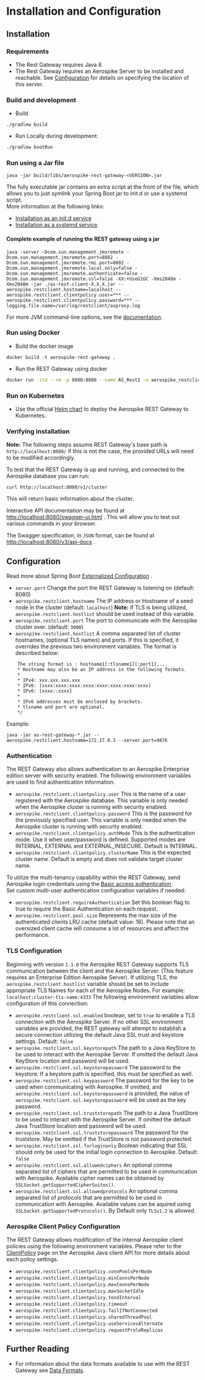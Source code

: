 # Installation and Configuration

## Installation

### Requirements

* The Rest Gateway requires Java 8.
* The Rest Gateway requires an Aerospike Server to be installed and reachable. See [Configuration](#configuration) for
  details on specifying the location of this server.

### Build and development

* Build

```
./gradlew build
```

* Run Locally during development:

```sh
./gradlew bootRun
```

### Run using a Jar file

```
java -jar build/libs/aerospike-rest-gateway-<VERSION>.jar
```

The fully executable jar contains an extra script at the front of the file, which allows you to just symlink your Spring
Boot jar to init.d or use a systemd script.  
More information at the following links:

* [Installation as an init.d service](https://docs.spring.io/spring-boot/docs/current/reference/htmlsingle/#deployment-service)
* [Installation as a systemd service](https://docs.spring.io/spring-boot/docs/current/reference/htmlsingle/#deployment-systemd-service)

#### Complete example of running the REST gateway using a jar

```
java -server -Dcom.sun.management.jmxremote -Dcom.sun.management.jmxremote.port=8082 -Dcom.sun.management.jmxremote.rmi.port=8082 -Dcom.sun.management.jmxremote.local.only=false -Dcom.sun.management.jmxremote.authenticate=false -Dcom.sun.management.jmxremote.ssl=false -XX:+UseG1GC -Xms2048m -Xmx2048m -jar ./as-rest-client-X.X.X.jar --aerospike.restclient.hostname=localhost --aerospike.restclient.clientpolicy.user=*** --aerospike.restclient.clientpolicy.password=*** --logging.file.name=/var/log/restclient/asproxy.log
```

For more JVM command-line options, see
the [documentation](https://docs.oracle.com/javase/8/docs/technotes/tools/unix/java.html).

### Run using Docker

* Build the docker image

```
docker build -t aerospike-rest-gateway .
```

* Run the REST Gateway using docker

```sh
docker run -itd --rm -p 8080:8080 --name AS_Rest1 -e aerospike_restclient_hostname=172.17.0.3 aerospike-client-rest
```

### Run on Kubernetes

* Use the official [Helm chart](https://github.com/aerospike/aerospike-client-rest-kubernetes) to deploy the Aerospike
  REST Gateway to Kubernetes.

### Verifying installation

**Note:** The following steps assume REST Gateway's base path is `http://localhost:8080/` if this is not the case, the
provided URLs will need to be modified accordingly.

To test that the REST Gateway is up and running, and connected to the Aerospike database you can run:

    curl http://localhost:8080/v1/cluster

This will return basic information about the cluster.

Interactive API documentation may be found at <http://localhost:8080/swagger-ui.html> . This will allow you to
test out various commands in your browser.

The Swagger specification, in `JSON` format, can be found at <http://localhost:8080/v3/api-docs> .

## Configuration

Read more about Spring
Boot [Externalized Configuration](https://docs.spring.io/spring-boot/docs/current/reference/html/spring-boot-features.html#boot-features-external-config)
.

* `server.port` Change the port the REST Gateway is listening on (default: 8080)
* `aerospike.restclient.hostname` The IP address or Hostname of a seed node in the cluster (default: `localhost`)
  **Note:** If TLS is being utilized, `aerospike.restclient.hostlist` should be used instead of this variable.
* `aerospike.restclient.port` The port to communicate with the Aerospike cluster over. (default: `3000`)
* `aerospike.restclient.hostlist` A comma separated list of cluster hostnames, (optional TLS names) and ports. If this
  is specified, it overrides the previous two environment variables. The format is described below:

``` None
    The string format is : hostname1[:tlsname1][:port1],...
    * Hostname may also be an IP address in the following formats.
    *
    * IPv4: xxx.xxx.xxx.xxx
    * IPv6: [xxxx:xxxx:xxxx:xxxx:xxxx:xxxx:xxxx:xxxx]
    * IPv6: [xxxx::xxxx]
    *
    * IPv6 addresses must be enclosed by brackets.
    * tlsname and port are optional.
    */
```

Example:

```
java -jar as-rest-gateway-*.jar --aerospike.restclient.hostname=172.17.0.3 --server.port=9876
```

### Authentication

The REST Gateway also allows authentication to an Aerospike Enterprise edition server with security enabled. The
following environment variables are used to find authentication information.

* `aerospike.restclient.clientpolicy.user` This is the name of a user registered with the Aerospike database. This
  variable is only needed when the Aerospike cluster is running with security enabled.
* `aerospike.restclient.clientpolicy.password` This is the password for the previously specified user. This variable is
  only needed when the Aerospike cluster is running with security enabled.
* `aerospike.restclient.clientpolicy.authMode` This is the authentication mode. Use it when user/password is defined.
  Supported modes are INTERNAL, EXTERNAL and EXTERNAL_INSECURE. Default is INTERNAL.
* `aerospike.restclient.clientpolicy.clusterName` This is the expected cluster name. Default is empty and does not
  validate target cluster name.

To utilize the multi-tenancy capability within the REST Gateway, send Aerospike login credentials using
the [Basic access authentication](https://en.wikipedia.org/wiki/Basic_access_authentication).  
Set custom multi-user authentication configuration variables if needed:

* `aerospike.restclient.requireAuthentication` Set this boolean flag to true to require the Basic Authentication on each
  request.
* `aerospike.restclient.pool.size` Represents the max size of the authenticated clients LRU cache (default value: 16).
  Please note that an oversized client cache will consume a lot of resources and affect the performance.

### TLS Configuration

Beginning with version `1.1.0` the Aerospike REST Gateway supports TLS communication between the client and the
Aerospike
Server. (This feature requires an Enterprise Edition Aerospike Server).
If utilizing TLS, the `aerospike.restclient.hostlist` variable should be set to include appropriate TLS Names for each
of the Aerospike Nodes. For example: `localhost:cluster-tls-name:4333` The following environment variables allow
configuration of this connection:

* `aerospike.restclient.ssl.enabled` boolean, set to `true` to enable a TLS connection with the Aerospike Server. If no
  other SSL environment variables are provided, the REST gateway will attempt to establish a secure connection utilizing
  the default Java SSL trust and keystore settings. Default: `false`
* `aerospike.restclient.ssl.keystorepath` The path to a Java KeyStore to be used to interact with the Aerospike Server.
  If omitted the default Java KeyStore location and password will be used.
* `aerospike.restclient.ssl.keystorepassword` The password to the keystore. If a keystore path is specified, this must
  be specified as well.
* `aerospike.restclient.ssl.keypassword` The password for the key to be used when communicating with Aerospike. If
  omitted, and `aerospike.restclient.ssl.keystorepassword` is provided, the value
  of `aerospike.restclient.ssl.keystorepassword` will be used as the key password.
* `aerospike.restclient.ssl.truststorepath` The path to a Java TrustStore to be used to interact with the Aerospike
  Server. If omitted the default Java TrustStore location and password will be used.
* `aerospike.restclient.ssl.truststorepassword` The password for the truststore. May be omitted if the TrustStore is not
  password protected.
* `aerospike.restclient.ssl.forloginonly` Boolean indicating that SSL should only be used for the initial login
  connection to Aerospike. Default: `false`
* `aerospike.restclient.ssl.allowedciphers` An optional comma separated list of ciphers that are permitted to be used in
  communication with Aerospike. Available cipher names can be obtained by `SSLSocket.getSupportedCipherSuites()`.
* `aerospike.restclient.ssl.allowedprotocols` An optional comma separated list of protocols that are permitted to be
  used in communication with Aerospike. Available values can be aquired using `SSLSocket.getSupportedProtocols()`. By
  Default only `TLSv1.2` is allowed.

### Aerospike Client Policy Configuration

The REST Gateway allows modification of the internal Aerospike client policies using the following environment
variables.
Please refer to
the [ClientPolicy](https://docs.aerospike.com/apidocs/java/com/aerospike/client/policy/ClientPolicy.html) page on the
Aerospike Java client API for more details about each policy settings.

* `aerospike.restclient.clientpolicy.connPoolsPerNode`
* `aerospike.restclient.clientpolicy.minConnsPerNode`
* `aerospike.restclient.clientpolicy.maxConnsPerNode`
* `aerospike.restclient.clientpolicy.maxSocketIdle`
* `aerospike.restclient.clientpolicy.tendInterval`
* `aerospike.restclient.clientpolicy.timeout`
* `aerospike.restclient.clientpolicy.failIfNotConnected`
* `aerospike.restclient.clientpolicy.sharedThreadPool`
* `aerospike.restclient.clientpolicy.useServicesAlternate`
* `aerospike.restclient.clientpolicy.requestProleReplicas`

## Further Reading

* For information about the data formats available to use with the REST Gateway see [Data Formats](./data-formats.md).
